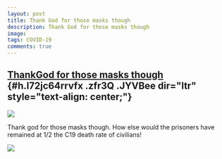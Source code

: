 ```yaml
---
layout: post
title: Thank God for those masks though
description: Thank God for those masks though
image: 
tags: COVID-19
comments: true
---
```


[Thank](https://www.google.com/url?q=https%3A%2F%2Fwww.linkedin.com%2Ffeed%2Fupdate%2Furn%3Ali%3Aactivity%3A6670335861772685313%2F&sa=D&sntz=1&usg=AFQjCNHHQXYEbZJNN1lrLJfDbTk1VDZdfw)[G](https://www.google.com/url?q=https%3A%2F%2Fwww.linkedin.com%2Ffeed%2Fupdate%2Furn%3Ali%3Aactivity%3A6670335861772685313%2F&sa=D&sntz=1&usg=AFQjCNHHQXYEbZJNN1lrLJfDbTk1VDZdfw)[od for those masks though](https://www.google.com/url?q=https%3A%2F%2Fwww.linkedin.com%2Ffeed%2Fupdate%2Furn%3Ali%3Aactivity%3A6670335861772685313%2F&sa=D&sntz=1&usg=AFQjCNHHQXYEbZJNN1lrLJfDbTk1VDZdfw) {#h.l72jc64rrvfx .zfr3Q .JYVBee dir="ltr" style="text-align: center;"}
----------------------------------------------------------------------------------------------------------------------------------------------------------------------------------------------------------------------------------------------------------------------------------------------------------------------------------------------------------------------------------------------------------------------------------------------------------------------------------------------------------------------------------------------------------------------------------

[![](https://lh5.googleusercontent.com/S1FzdnZ6IDAPCZC0HSE9_go9EnU6tlQyFspTZNB9ff4jzIcf1LsFCM4JkF8AC5_3SBP7MoNkM_5fPFqn7WXsw7fTBu5ohXZO_elJvAqgzfzg19HbVTo=w1280)](https://www.google.com/url?q=https%3A%2F%2Fredcap.med.usc.edu%2Fsurveys%2F%3Fs%3DJ7KEL4YTKT&sa=D&sntz=1&usg=AFQjCNGgmJPVlIxKzdq9Pd16K5HC0kstRQ)

Thank god for those masks though. How else would the prisoners have
remained at 1/2 the C19 death rate of civilians!

![](https://lh4.googleusercontent.com/0brd6xPWCYq_p1bIbT6j_Q66sNHFIghf5mHSJWeu5wuupK9e4iec3S75vHLjyfm1_20yHXmihNiaQs19EeWs0KfO3gvbKVE2X-6S4VHDX-tfnpzbLG0w=w1280)
